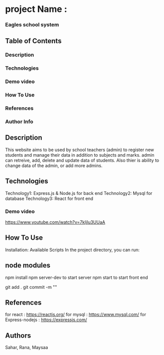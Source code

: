 # project Name :
### Eagles school system

## Table of Contents

### Description
### Technologies
### Demo video
### How To Use
### References
### Author Info



## Description
This website aims to be used by school teachers (admin) to register new students and manage their data in addition to subjects and marks. admin can retreive, add, delete and update data of students. 
Also thier is ability to change data of the admin, or add more admins.

## Technologies
Technology1: Express.js & Node.js for back end
Technology2: Mysql for database
Technology3: React for front end

### Demo video
https://www.youtube.com/watch?v=7kIjlu3UUaA

## How To Use
Installation:
Available Scripts
In the project directory, you can run:

## node modules
npm install
npm server-dev to start server
npm start to start front end

git add .
git commit -m ""

## References
for react : https://reactjs.org/ for mysql : https://www.mysql.com/ for Express-nodejs : https://expressjs.com/

## Authors
Sahar, Rana, Maysaa


